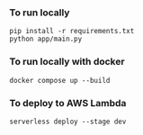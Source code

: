 


### To run locally

```
pip install -r requirements.txt
python app/main.py
```

### To run locally with docker

```
docker compose up --build
```

### To deploy to AWS Lambda

```
serverless deploy --stage dev
```
